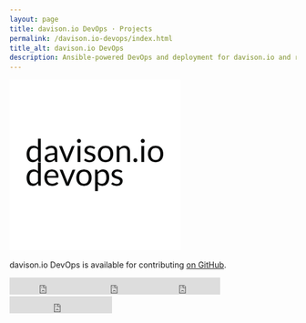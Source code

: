 ```yaml
---
layout: page
title: davison.io DevOps · Projects
permalink: /davison.io-devops/index.html
title_alt: davison.io DevOps
description: Ansible-powered DevOps and deployment for davison.io and related sites.
---
```


![davison.io DevOps Logo](/assets/img/davison-io-devops-logo.png)

davison.io DevOps is available for contributing [on GitHub](https://github.com/davisonio/davison.io-devops).

<iframe src="https://ghbtns.com/github-btn.html?user=davisonio&repo=davison.io-devops&type=watch&count=true&size=large&v=2" frameborder="0" scrolling="0" width="130" height="30"></iframe><iframe src="https://ghbtns.com/github-btn.html?user=davisonio&repo=davison.io-devops&type=star&count=true&size=large" frameborder="0" scrolling="0" width="120" height="30"></iframe><iframe src="https://ghbtns.com/github-btn.html?user=davisonio&repo=davison.io-devops&type=fork&count=true&size=large" frameborder="0" scrolling="0" width="120" height="30"></iframe><iframe src="https://ghbtns.com/github-btn.html?user=davisonio&type=follow&count=true&size=large" frameborder="0" scrolling="0" width="180" height="30"></iframe>
